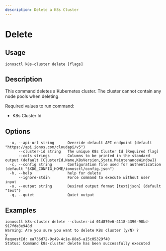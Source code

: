 ```yaml
---
description: Delete a K8s Cluster
---
```


# Delete

## Usage

```text
ionosctl k8s-cluster delete [flags]
```

## Description

This command deletes a Kubernetes cluster. The cluster cannot contain any node pools when deleting.

Required values to run command:

* K8s Cluster Id

## Options

```text
  -u, --api-url string      Override default API endpoint (default "https://api.ionos.com/cloudapi/v5")
      --cluster-id string   The unique K8s Cluster Id [Required flag]
      --cols strings        Columns to be printed in the standard output (default [ClusterId,Name,K8sVersion,State,MaintenanceWindow])
  -c, --config string       Configuration file used for authentication (default "$XDG_CONFIG_HOME/ionosctl/config.json")
  -h, --help                help for delete
      --ignore-stdin        Force command to execute without user input
  -o, --output string       Desired output format [text|json] (default "text")
  -q, --quiet               Quiet output
```

## Examples

```text
ionosctl k8s-cluster delete --cluster-id 01d870e6-4118-4396-90bd-917fda3e948d 
Warning: Are you sure you want to delete K8s cluster (y/N) ? 
y
RequestId: ea736d72-9c49-4c1e-88a5-a15c05329f40
Status: Command k8s-cluster delete has been successfully executed
```


